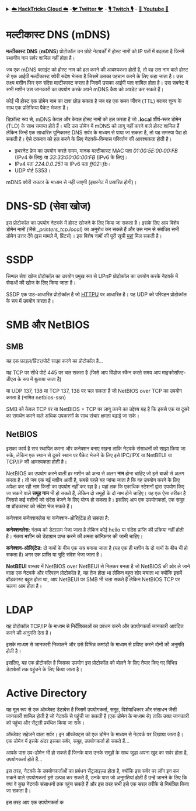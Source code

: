 <details>

<summary><a href="https://cloud.hacktricks.xyz/pentesting-cloud/pentesting-cloud-methodology"><strong>☁️ HackTricks Cloud ☁️</strong></a> -<a href="https://twitter.com/hacktricks_live"><strong>🐦 Twitter 🐦</strong></a> - <a href="https://www.twitch.tv/hacktricks_live/schedule"><strong>🎙️ Twitch 🎙️</strong></a> - <a href="https://www.youtube.com/@hacktricks_LIVE"><strong>🎥 Youtube 🎥</strong></a></summary>

- क्या आप किसी **साइबर सुरक्षा कंपनी** में काम करते हैं? क्या आप अपनी कंपनी को **HackTricks में विज्ञापित** देखना चाहते हैं? या क्या आपको **PEASS की नवीनतम संस्करण या HackTricks को PDF में डाउनलोड करने की आवश्यकता** है? [**सदस्यता योजनाएं**](https://github.com/sponsors/carlospolop) की जांच करें!

- [**The PEASS Family**](https://opensea.io/collection/the-peass-family) की खोज करें, हमारा विशेष [**NFT**](https://opensea.io/collection/the-peass-family) संग्रह।

- [**आधिकारिक PEASS & HackTricks swag**](https://peass.creator-spring.com) प्राप्त करें।

- [**💬**](https://emojipedia.org/speech-balloon/) [**Discord समूह**](https://discord.gg/hRep4RUj7f) या [**टेलीग्राम समूह**](https://t.me/peass) में **शामिल हों** या मुझे **Twitter** [**🐦**](https://github.com/carlospolop/hacktricks/tree/7af18b62b3bdc423e11444677a6a73d4043511e9/\[https:/emojipedia.org/bird/README.md)[**@carlospolopm**](https://twitter.com/hacktricks_live)** का** अनुसरण करें।

- **अपने हैकिंग ट्रिक्स को [hacktricks रेपो](https://github.com/carlospolop/hacktricks) और [hacktricks-cloud रेपो](https://github.com/carlospolop/hacktricks-cloud) में पीआर जमा करके साझा करें।**

</details>


# मल्टीकास्ट DNS \(mDNS\)

**मल्टीकास्ट DNS** \(**mDNS**\) प्रोटोकॉल उन छोटे नेटवर्कों में होस्ट नामों को IP पतों में बदलता है जिनमें स्थानीय नाम सर्वर शामिल नहीं होता है।

जब एक mDNS क्लाइंट को होस्ट नाम को हल करने की आवश्यकता होती है, तो वह उस नाम वाले होस्ट से एक आईपी मल्टीकास्ट क्वेरी संदेश भेजता है जिसमें उसका पहचान करने के लिए कहा जाता है। उस लक्ष्य मशीन फिर एक संदेश मल्टीकास्ट करता है जिसमें उसका आईपी पता शामिल होता है। उस सबनेट में सभी मशीन उस जानकारी का उपयोग करके अपने mDNS कैश को अपडेट कर सकते हैं।

कोई भी होस्ट एक डोमेन नाम का दावा छोड़ सकता है जब वह एक समय जीवन \(TTL\) बराबर शून्य के साथ एक प्रतिक्रिया पैकेट भेजता है।

डिफ़ॉल्ट रूप से, mDNS केवल और केवल होस्ट नामों को हल करता है जो **.local** शीर्ष-स्तर डोमेन \(TLD\) के साथ समाप्त होते हैं। यदि उस डोमेन में mDNS को लागू नहीं करने वाले होस्ट शामिल हैं लेकिन जिन्हें एक साधारित यूनिकास्ट DNS सर्वर के माध्यम से पाया जा सकता है, तो यह समस्या पैदा हो सकती है। ऐसे टकराव को हल करने के लिए नेटवर्क-विन्यास परिवर्तन की आवश्यकता होती है।

* इथरनेट फ्रेम का उपयोग करते समय, मानक मल्टीकास्ट MAC पता _01:00:5E:00:00:FB_ \(IPv4 के लिए\) या _33:33:00:00:00:FB_ \(IPv6 के लिए\)।
* IPv4 पता _224.0.0.251_ या IPv6 पता _ff02::fb_।
* UDP पोर्ट 5353।

mDNS क्वेरी राउटर के माध्यम से नहीं जाएगी \(इथरनेट में प्रसारित होगी\)।

# DNS-SD \(सेवा खोज\)

इस प्रोटोकॉल का उपयोग नेटवर्क में होस्ट खोजने के लिए किया जा सकता है। इसके लिए आप विशेष डोमेन नामों \(जैसे _\_printers\_tcp.local_\) का अनुरोध कर सकते हैं और उस नाम से संबंधित सभी डोमेन उत्तर देंगे \(इस मामले में, प्रिंटर्स\)। इस विशेष नामों की पूरी सूची [यहां](http://www.dns-sd.org/ServiceTypes.html) मिल सकती है।

# SSDP

सिम्पल सेवा खोज प्रोटोकॉल का उपयोग प्रमुख रूप से UPnP प्रोटोकॉल का उपयोग करके नेटवर्क में सेवाओं की खोज के लिए किया जाता है।

SSDP एक पाठ-आधारित प्रोटोकॉल है जो [HTTPU](https://en.wikipedia.org/wiki/HTTPU) पर आधारित है। यह UDP को परिवहन प्रोटोकॉल के रूप में उपयोग करता है।
# SMB और NetBIOS

## **SMB**

यह एक फ़ाइल/प्रिंटर/पोर्ट साझा करने का प्रोटोकॉल है...

यह TCP पर सीधे पोर्ट 445 पर चल सकता है \(जिसे आप विंडोज स्कैन करते समय आप माइक्रोसॉफ्ट-डीएस के रूप में बुलाया जाता है\)

या UDP 137, 138 या TCP 137, 138 पर चल सकता है जो NetBIOS over TCP का उपयोग करता है \(नामित netbios-ssn\)

SMB को केवल TCP पर या NetBIOS + TCP पर लागू करने का उद्देश्य यह है कि इससे एक या दूसरे का समर्थन करने वाले अधिक उपकरणों के साथ संचार क्षमता बढ़ाई जा सके।

## **NetBIOS**

इसका कार्य है सत्र स्थापित करना और कनेक्शन बनाए रखना ताकि नेटवर्क संसाधनों को साझा किया जा सके, लेकिन एक स्थान से दूसरे स्थान पर पैकेट भेजने के लिए इसे IPC/IPX या NetBEUI या TCP/IP की आवश्यकता होती है।

NetBIOS का उपयोग करने वाली हर मशीन को अन्य से अलग **नाम** होना चाहिए जो इसे बाकी से अलग करता है। तो जब एक नई मशीन आती है, सबसे पहले यह जांचा जाता है कि वह उपयोग करने के लिए अपेक्षा कर रही नाम किसी का उपयोग नहीं कर रहा है। यहां तक कि एकाधिक स्टेशनों द्वारा उपयोग किए जा सकने वाले **समूह नाम** भी हो सकते हैं, लेकिन दो समूहों के दो नाम होने चाहिए। यह एक ऐसा तरीका है जिससे कई मशीनों को संदेश भेजने के लिए योग्य हो सकता है। इसलिए आप एक उपयोगकर्ता, एक समूह या ब्रॉडकास्ट को संदेश भेज सकते हैं।

कनेक्शन कनेक्शनलेस या कनेक्शन-ओरिएंटेड हो सकता है:

**कनेक्शनलेस:** गंतव्य को डेटाग्राम भेजा जाता है लेकिन कोई hello या संदेश प्राप्ति की प्रक्रिया नहीं होती है। गंतव्य मशीन को डेटाग्राम प्राप्त करने की क्षमता कॉन्फ़िगर की जानी चाहिए।

**कनेक्शन-ओरिएंटेड:** दो नामों के बीच एक सत्र बनाया जाता है \(यह एक ही मशीन के दो नामों के बीच भी हो सकता है\) अगर एक प्राप्ति या त्रुटि संदेश भेजा जाता है।

**NetBEUI** वास्तव में NetBIOS over NetBEUI से मिलकर बनता है जो NetBIOS की ओर ले जाने वाला एक नेटवर्क और परिवहन प्रोटोकॉल है, यह तेज होता था लेकिन बहुत शोर मचाता था क्योंकि इसमें ब्रॉडकास्ट बहुत होता था, आप NetBEUI पर SMB भी चला सकते हैं लेकिन NetBIOS TCP पर चलना आम होता है।

# LDAP

यह प्रोटोकॉल TCP/IP के माध्यम से निर्देशिकाओं का प्रबंधन करने और उपयोगकर्ता जानकारी आवंटित करने की अनुमति देता है।

इसके माध्यम से जानकारी निकालने और उसे विभिन्न कमांडों के माध्यम से प्रविष्ट करने दोनों की अनुमति होती है।

इसलिए, यह एक प्रोटोकॉल है जिसका उपयोग इस प्रोटोकॉल को बोलने के लिए तैयार किए गए विभिन्न डेटाबेसों तक पहुंचने के लिए किया जाता है।

# Active Directory

यह मूल रूप से एक ऑब्जेक्ट डेटाबेस है जिसमें उपयोगकर्ता, समूह, विशेषाधिकार और संसाधन जैसी जानकारी शामिल होती है जो नेटवर्क से पहुंची जा सकती है \(एक डोमेन के माध्यम से\) ताकि उक्त जानकारी को पहुंचा और सेंट्रली प्रबंधित किया जा सके।

ऑब्जेक्ट सहेजने वाला सर्वर। इन ऑब्जेक्ट्स को एक डोमेन के माध्यम से नेटवर्क पर दिखाया जाता है। एक डोमेन में इसके अंदर इसका सर्वर, समूह, उपयोगकर्ता हो सकते हैं...

आपके पास उप-डोमेन भी हो सकते हैं जिनके पास उनके समूहों के साथ जुड़ा अपना खुद का सर्वर होता है, उपयोगकर्ता होते हैं...

इस तरह, नेटवर्क के उपयोगकर्ताओं का प्रबंधन सेंट्रलाइज़्ड होता है, क्योंकि इस सर्वर पर लॉग इन कर सकने वाले उपयोगकर्ता इसे उत्पन्न कर सकते हैं, उनके पास जो अनुमतियां होती हैं उन्हें जानने के लिए कि क्या वे कुछ नेटवर्क संसाधनों तक पहुंच सकते हैं और इस तरह सभी इसे एक सरल तरीके से नियंत्रित किया जा सकता है।

इस तरह आप एक उपयोगकर्ता क
